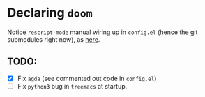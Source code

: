 # Declaring `doom`

Notice `rescript-mode` manual wiring up in `config.el` (hence the git submodules right now), as [here](https://github.com/jjlee/rescript-mode#doom-emacs).

## TODO:

- [x] Fix `agda` (see commented out code in `config.el`)
- [ ] Fix `python3` bug in `treemacs` at startup.
